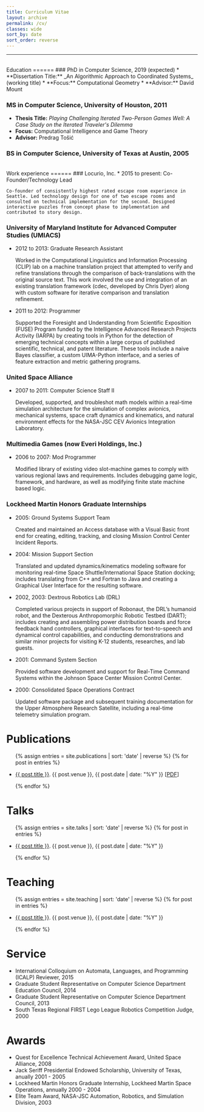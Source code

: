 ```yaml
---
title: Curriculum Vitae
layout: archive
permalink: /cv/
classes: wide
sort_by: date
sort_order: reverse
---
```


___

<br>
Education
======
### PhD in Computer Science, 2019 (expected)
* **Dissertation Title:** _An Algorithmic Approach to Coordinated Systems_ (working title)
* **Focus:** Computational Geometry
* **Advisor:** David Mount

### MS in Computer Science, University of Houston, 2011
* **Thesis Title:** _Playing Challenging Iterated Two-Person Games Well: A Case Study on the Iterated Traveler's Dilemma_
* **Focus:** Computational Intelligence and Game Theory
* **Advisor:** Predrag Tošić

### BS in Computer Science, University of Texas at Austin, 2005

<br>
Work experience
======
### Locurio, Inc.
* 2015 to present: Co-Founder/Technology Lead

	Co-founder of consistently highest rated escape room experience in Seattle. Led technology design for one of two escape rooms and consulted on technical implementation for the second. Designed interactive puzzles from concept phase to implementation and contributed to story design. 

### University of Maryland Institute for Advanced Computer Studies (UMIACS)
* 2012 to 2013: Graduate Research Assistant

  Worked in the Computational Linguistics and Information Processing (CLIP) lab on a machine translation project that attempted to verify and refine translations through the comparison of back-translations with the original source text. This work involved the use and integration of an existing translation framework (cdec, developed by Chris Dyer) along with custom software for iterative comparison and translation refinement.
  
* 2011 to 2012: Programmer

  Supported the Foresight and Understanding from Scientific Exposition (FUSE) Program funded by the Intelligence Advanced Research Projects Activity (IARPA) by creating tools in Python for the detection of emerging technical concepts within a large corpus of published scientific, technical, and patent literature. These tools include a naive Bayes classifier, a custom UIMA-Python interface, and a series of feature extraction and metric gathering programs.

### United Space Alliance
* 2007 to 2011: Computer Science Staff II
  
  Developed, supported, and troubleshot math models within a real-time simulation architecture for the simulation of complex avionics, mechanical systems, space craft dynamics and kinematics, and natural environment effects for the NASA-JSC CEV Avionics Integration Laboratory.
  
### Multimedia Games (now Everi Holdings, Inc.)
* 2006 to 2007: Mod Programmer
  
  Modified library of existing video slot-machine games to comply with various regional laws and requirements. Includes debugging game logic, framework, and hardware, as well as modifying finite state machine based logic.
  
### Lockheed Martin Honors Graduate Internships
* 2005: Ground Systems Support Team

  Created and maintained an Access database with a Visual Basic front end for creating, editing, tracking, and closing Mission Control Center Incident Reports.
  
* 2004: Mission Support Section

  Translated and updated dynamics/kinematics modeling software for monitoring real-time Space Shuttle/International Space Station docking; includes translating from C++ and Fortran to Java and creating a Graphical User Interface for the resulting software.
  
* 2002, 2003: Dextrous Robotics Lab (DRL)

  Completed various projects in support of Robonaut, the DRL’s humanoid robot, and the Dexterous Anthropomorphic Robotic Testbed (DART); includes creating and assembling power distribution boards and force feedback hand controllers, graphical interfaces for text-to-speech and dynamical control capabilities, and conducting demonstrations and similar minor projects for visiting K-12 students, researches, and lab guests.
  
* 2001: Command System Section

  Provided software development and support for Real-Time Command Systems within the Johnson Space Center Mission Control Center.
  
* 2000: Consolidated Space Operations Contract

  Updated software package and subsequent training documentation for the Upper Atmosphere Research Satellite, including a real-time telemetry simulation program.

Publications
======
<ul>
  {% assign entries = site.publications | sort: 'date' | reverse  %}
	{% for post in entries %}
		<li>
			<p><a href="{{ post.url }}">{{ post.title }}</a>. {{ post.venue }}, {{ post.date | date: "%Y" }} [<a href="{{ post.paperurl }}">PDF</a>]</p>
		</li>
	{% endfor %}
</ul>
  
Talks
======
<ul>
  {% assign entries = site.talks | sort: 'date' | reverse  %}
  {% for post in entries %}
		<li>
			<p><a href="{{ post.url }}">{{ post.title }}</a>. {{ post.venue }}, {{ post.date | date: "%Y" }} </p>
		</li>
	{% endfor %}
</ul>
  
Teaching
======
<ul>
  {% assign entries = site.teaching | sort: 'date' | reverse  %}
  {% for post in entries %}
		<li>
			<p><a href="{{ post.url }}">{{ post.title }}</a>. {{ post.venue }}, {{ post.date | date: "%Y" }} </p>
		</li>
	{% endfor %}
</ul>
  
Service
======
* International Colloquium on Automata, Languages, and Programming (ICALP) Reviewer, 2015
* Graduate Student Representative on Computer Science Department Education Council, 2014
* Graduate Student Representative on Computer Science Department Council, 2013
* South Texas Regional FIRST Lego League Robotics Competition Judge, 2000

Awards
======
* Quest for Excellence Technical Achievement Award, United Space Alliance, 2008
* Jack Seriff Presidential Endowed Scholarship, University of Texas, anually 2001 - 2005
* Lockheed Martin Honors Graduate Internship, Lockheed Martin Space Operations, annually 2000 - 2004
* Elite Team Award, NASA-JSC Automation, Robotics, and Simulation Division, 2003
